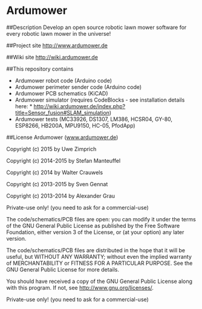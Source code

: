 # Ardumower
##Description
Develop an open source robotic lawn mower software for every robotic lawn mower in the universe!

##Project site
http://www.ardumower.de

##Wiki site
http://wiki.ardumower.de

##This repository contains
* Ardumower robot code (Arduino code)
* Ardumower perimeter sender code (Arduino code)
* Ardumower PCB schematics (KiCAD)
* Ardumower simulator (requires CodeBlocks - see installation details here: * http://wiki.ardumower.de/index.php?title=Sensor_fusion#SLAM_simulation)
* Ardumower tests (MC33926, DS1307, LM386, HCSR04, GY-80, ESP8266, HB200A, MPU9150, HC-05, PfodApp)

##License
Ardumower (www.ardumower.de)

Copyright (c) 2015 by Uwe Zimprich 

Copyright (c) 2014-2015 by Stefan Manteuffel

Copyright (c) 2014 by Walter Crauwels

Copyright (c) 2013-2015 by Sven Gennat    

Copyright (c) 2013-2014 by Alexander Grau  

Private-use only! (you need to ask for a commercial-use)
 
The code/schematics/PCB files are open: you can modify it under the terms of the 
GNU General Public License as published by the Free Software Foundation, 
either version 3 of the License, or (at your option) any later version.

The code/schematics/PCB files are distributed in the hope that it will be useful,
but WITHOUT ANY WARRANTY; without even the implied warranty of
MERCHANTABILITY or FITNESS FOR A PARTICULAR PURPOSE.  See the
GNU General Public License for more details.

You should have received a copy of the GNU General Public License
along with this program.  If not, see <http://www.gnu.org/licenses/>.

Private-use only! (you need to ask for a commercial-use)

